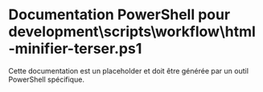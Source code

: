 # Documentation PowerShell pour development\scripts\workflow\html-minifier-terser.ps1

Cette documentation est un placeholder et doit être générée par un outil PowerShell spécifique.
